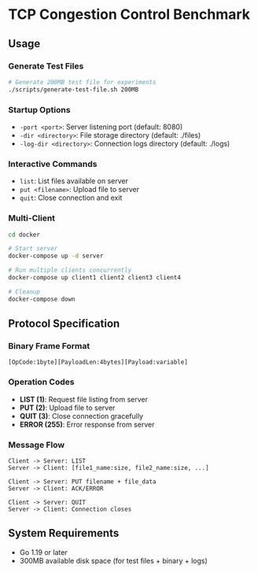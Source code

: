 # TCP Congestion Control Benchmark

## Usage

### Generate Test Files
```bash
# Generate 200MB test file for experiments
./scripts/generate-test-file.sh 200MB
```

### Startup Options
- `-port <port>`: Server listening port (default: 8080)
- `-dir <directory>`: File storage directory (default: ./files)  
- `-log-dir <directory>`: Connection logs directory (default: ./logs)

### Interactive Commands
- `list`: List files available on server
- `put <filename>`: Upload file to server  
- `quit`: Close connection and exit

### Multi-Client
```bash
cd docker

# Start server
docker-compose up -d server

# Run multiple clients concurrently
docker-compose up client1 client2 client3 client4

# Cleanup
docker-compose down
```

## Protocol Specification

### Binary Frame Format
```
[OpCode:1byte][PayloadLen:4bytes][Payload:variable]
```

### Operation Codes
- **LIST (1)**: Request file listing from server
- **PUT (2)**: Upload file to server  
- **QUIT (3)**: Close connection gracefully
- **ERROR (255)**: Error response from server

### Message Flow
```
Client -> Server: LIST
Server -> Client: [file1_name:size, file2_name:size, ...]

Client -> Server: PUT filename + file_data
Server -> Client: ACK/ERROR

Client -> Server: QUIT
Server -> Client: Connection closes
```

## System Requirements
- Go 1.19 or later
- 300MB available disk space (for test files + binary + logs)